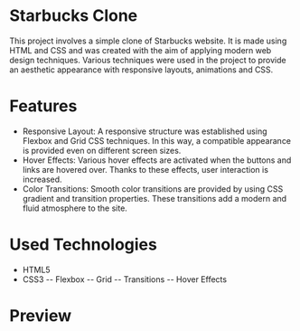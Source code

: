 # Starbucks Clone


This project involves a simple clone of Starbucks website. It is made using HTML and CSS and was created with the aim of applying modern web design techniques. Various techniques were used in the project to provide an aesthetic appearance with responsive layouts, animations and CSS.


# Features

- Responsive Layout: A responsive structure was established using Flexbox and Grid CSS techniques. In this way, a compatible appearance is provided even on different screen sizes.
- Hover Effects: Various hover effects are activated when the buttons and links are hovered over. Thanks to these effects, user interaction is increased.
- Color Transitions: Smooth color transitions are provided by using CSS gradient and transition properties. These transitions add a modern and fluid atmosphere to the site.

# Used Technologies
- HTML5
- CSS3
-- Flexbox
-- Grid
-- Transitions
-- Hover Effects

# Preview


